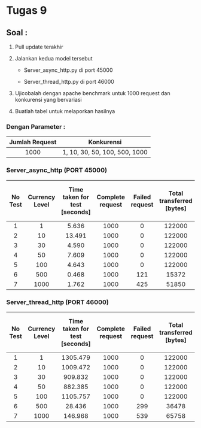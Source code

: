 # Tugas 9

## Soal :

1. Pull update terakhir

2. Jalankan kedua model tersebut

    - Server_async_http.py di port 45000

    - Server_thread_http.py di port 46000

3. Ujicobalah dengan apache benchmark untuk 1000 request dan konkurensi yang bervariasi

4. Buatlah tabel untuk melaporkan hasilnya

### Dengan Parameter :

| Jumlah Request | Konkurensi | 
| :-------------: | :-------------: |
| 1000 | 1, 10, 30, 50, 100, 500, 1000 | 

### Server_async_http (PORT 45000)

| No Test | Currency Level | Time taken for test [seconds] | Complete request | Failed request | Total transferred [bytes] | Request per second [#/sec] {mean} | Time per request [ms] (means) | Transfer rate [Kbytes/sec] |
| :-------------: | :-------------: | :-------------: | :-------------: | :-------------: | :-------------: | :-------------: | :-------------: | :-------------: |
| 1 | 1 | 5.636 | 1000 | 0 | 122000 | 177.44 | 5.636 | 21.14 |
| 2 | 10 | 13.491 | 1000 | 0 | 122000 | 74.12 | 134.911 | 8.83 |
| 3 | 30 | 4.590 | 1000 | 0 | 122000 | 217.88 | 137.691 | 25.96 |
| 4 | 50 | 7.609 | 1000 | 0 | 122000 | 131.42 | 380.466 | 15.66 |
| 5 | 100 | 4.643 | 1000 | 0 | 122000 | 215.37 | 464.327 | 25.66 |
| 6 | 500 | 0.468 | 1000 | 121 | 15372 | 2138.17 | 233.845 | 32.10 |
| 7 | 1000 | 1.762 | 1000 | 425 | 51850 | 576.40 | 1762.410 | 28.73 |

### Server_thread_http (PORT 46000)

| No Test | Currency Level | Time taken for test [seconds] | Complete request | Failed request | Total transferred [bytes] | Request per second [#/sec] {mean} | Time per request [ms] (means) | Transfer rate [Kbytes/sec] |
| :-------------: | :-------------: | :-------------: | :-------------: | :-------------: | :-------------: | :-------------: | :-------------: | :-------------: |
| 1 | 1 | 1305.479 | 1000 | 0 | 122000 | 0.77 | 1305.479 | 0.09 |
| 2 | 10 | 1009.472 | 1000 | 0 | 122000 | 0.99 | 10094.723 | 0.12 |
| 3 | 30 | 909.832 | 1000 | 0 | 122000 | 1.10 | 27294.966 | 0.13 |
| 4 | 50 | 882.385 | 1000 | 0 | 122000 | 1.13 | 44119.229 | 0.14 |
| 5 | 100 | 1105.757 | 1000 | 0 | 122000 | 0.90 | 110575.702 | 0.11 |
| 6 | 500 | 28.436 | 1000 | 299 | 36478 | 35.17 | 14217.987 | 1.25 |
| 7 | 1000 | 146.968 | 1000 | 539 | 65758 | 6.80 | 146968.344 | 0.44 |
